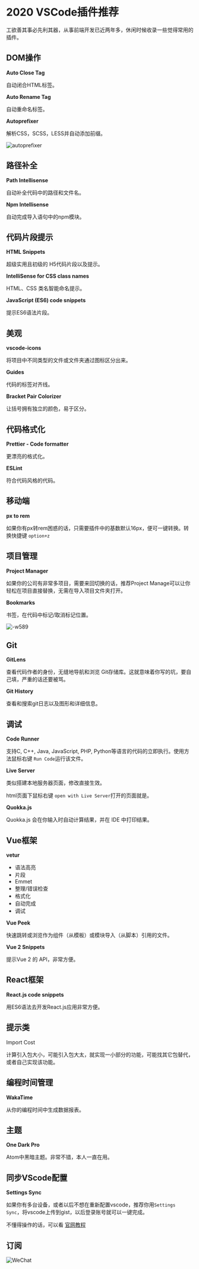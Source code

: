 # 2020 VSCode插件推荐

工欲善其事必先利其器，从事前端开发已近两年多，休闲时候收录一些觉得常用的插件。

## DOM操作

**Auto Close Tag**

自动闭合HTML标签。

**Auto Rename Tag**

自动重命名标签。

**Autoprefixer**

解析CSS，SCSS，LESS并自动添加前缀。

![autoprefixer](https://i.loli.net/2020/07/03/qAked6nT2ZVG8W5.gif)


## 路径补全

**Path Intellisense**

自动补全代码中的路径和文件名。

 **Npm Intellisense**

自动完成导入语句中的npm模块。

## 代码片段提示

**HTML Snippets**

超级实用且初级的 H5代码片段以及提示。

**IntelliSense for CSS class names**

 HTML、CSS 类名智能命名提示。
 
 **JavaScript (ES6) code snippets**
 
 提示ES6语法片段。

## 美观

**vscode-icons**

将项目中不同类型的文件或文件夹通过图标区分出来。


**Guides**

代码的标签对齐线。

**Bracket Pair Colorizer**

让括号拥有独立的颜色，易于区分。

## 代码格式化

**Prettier - Code formatter**

更漂亮的格式化。

**ESLint**

符合代码风格的代码。


## 移动端

**px to rem**

如果你有px转rem困惑的话，只需要插件中的基数默认16px，便可一键转换。转换快捷键 `option+z`

## 项目管理

**Project Manager**

如果你的公司有非常多项目，需要来回切换的话，推荐Project Manage可以让你轻松在项目直接替换，无需在导入项目文件夹打开。

**Bookmarks**

书签，在代码中标记/取消标记位置。

![-w589](https://i.loli.net/2020/07/03/Nah4TnfibY9LWgr.jpg)

## Git

**GitLens**

查看代码作者的身份，无缝地导航和浏览 Git存储库。这就意味着你写的坑，要自己填，严重的话还要被骂。

**Git History**

查看和搜索git日志以及图形和详细信息。

## 调试

**Code Runner**

支持C, C++, Java, JavaScript, PHP, Python等语言的代码的立即执行。使用方法鼠标右键 `Run Code`运行该文件。 

**Live Server**

类似搭建本地服务器页面，修改直接生效。

html页面下鼠标右键 `open with Live Server`打开的页面就是。

**Quokka.js**

Quokka.js 会在你输入时自动计算结果，并在 IDE 中打印结果。

## Vue框架

**vetur**

* 语法高亮
* 片段
* Emmet
* 整理/错误检查
* 格式化
* 自动完成
* 调试

**Vue Peek**

快速跳转或浏览作为组件（从模板）或模块导入（从脚本）引用的文件。

**Vue 2 Snippets**

提示Vue 2 的 API，非常方便。

## React框架
**React.js code snippets**

用ES6语法去开发React.js应用非常方便。

## 提示类

Import Cost

计算引入包大小，可能引入包大太，就实现一小部分的功能，可能找其它包替代，或者自己实现该功能。

## 编程时间管理

**WakaTime**

从你的编程时间中生成数据报表。

## 主题

**One Dark Pro**

Atom中黑暗主题。非常不错，本人一直在用。

## 同步VScode配置

**Settings Sync**

如果你有多台设备，或者以后不想在重新配置vscode，推荐你用`Settings Sync`，将vscode上传到gist，以后登录账号就可以一键完成。

不懂得操作的话，可以看 [官网教程](https://marketplace.visualstudio.com/items?itemName=Shan.code-settings-sync)

## 订阅

![WeChat](https://cdn.jsdelivr.net/gh/qqlcx5/figure-bed@1.1/img/WeChat.png)

